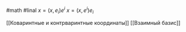 #math #linal 
$x = (x, e_i)e^i$
$x = (x, e^i)e_i$

[[Коваринтные и контрваринтные координаты]]
[[Взаимный базис]] 